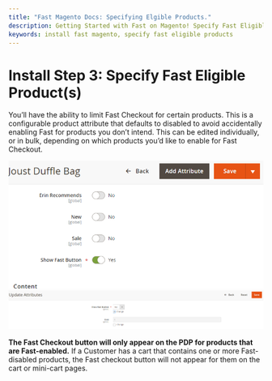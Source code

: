 ```yaml
---
title: "Fast Magento Docs: Specifying Elgible Products."
description: Getting Started with Fast on Magento! Specify Fast Eligible Product(s)
keywords: install fast magento, specify fast eligible products
---
```


# Install Step 3: Specify Fast Eligible Product(s)

You’ll have the ability to limit Fast Checkout for certain products. This is a configurable product attribute that defaults to disabled to avoid accidentally enabling Fast for products you don’t intend. This can be edited individually, or in bulk, depending on which products you’d like to enable for Fast Checkout.

<img alt="product options page" src="./images/image2.png"/>

<img alt="show fast button input set to no" src="./images/image8.png"/>

**The Fast Checkout button will only appear on the PDP for products that are Fast-enabled.** If a Customer has a cart that contains one or more Fast-disabled products, the Fast checkout button will not appear for them on the cart or mini-cart pages.
